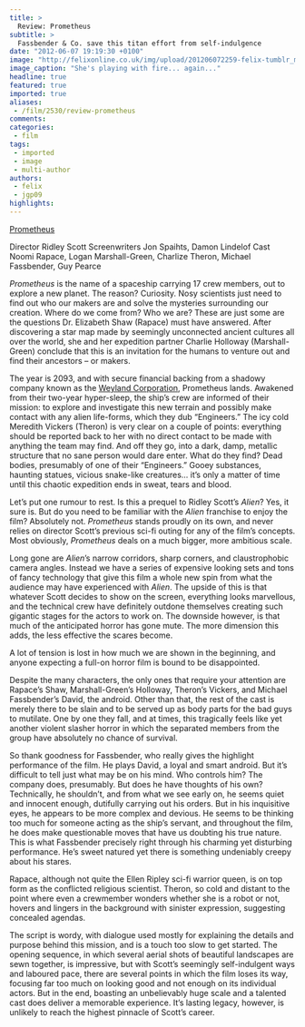 ```yaml
---
title: >
  Review: Prometheus
subtitle: >
  Fassbender & Co. save this titan effort from self-indulgence
date: "2012-06-07 19:19:30 +0100"
image: "http://felixonline.co.uk/img/upload/201206072259-felix-tumblr_m4aahmetrm1r7r4c7o1_1280.jpg"
image_caption: "She's playing with fire... again..."
headline: true
featured: true
imported: true
aliases:
 - /film/2530/review-prometheus
comments:
categories:
 - film
tags:
 - imported
 - image
 - multi-author
authors:
 - felix
 - jgp09
highlights:
---
```


[Prometheus](http://www.imdb.com/title/tt1446714/)

Director Ridley Scott
Screenwriters Jon Spaihts, Damon Lindelof
Cast Noomi Rapace, Logan Marshall-Green, Charlize Theron, Michael Fassbender, Guy Pearce

_Prometheus_ is the name of a spaceship carrying 17 crew members, out to explore a new planet. The reason? Curiosity. Nosy scientists just need to find out who our makers are and solve the mysteries surrounding our creation. Where do we come from? Who we are? These are just some are the questions Dr. Elizabeth Shaw (Rapace) must have answered. After discovering a star map made by seemingly unconnected ancient cultures all over the world, she and her expedition partner Charlie Holloway (Marshall-Green) conclude that this is an invitation for the humans to venture out and find their ancestors – or makers.

The year is 2093, and with secure financial backing from a shadowy company known as the [Weyland Corporation](http://www.weylandindustries.com), Prometheus lands. Awakened from their two-year hyper-sleep, the ship’s crew are informed of their mission: to explore and investigate this new terrain and possibly make contact with any alien life-forms, which they dub “Engineers.” The icy cold Meredith Vickers (Theron) is very clear on a couple of points: everything should be reported back to her with no direct contact to be made with anything the team may find. And off they go, into a dark, damp, metallic structure that no sane person would dare enter. What do they find? Dead bodies, presumably of one of their “Engineers.” Gooey substances, haunting statues, vicious snake-like creatures... it’s only a matter of time until this chaotic expedition ends in sweat, tears and blood.

Let’s put one rumour to rest. Is this a prequel to Ridley Scott’s _Alien_? Yes, it sure is. But do you need to be familiar with the _Alien_ franchise to enjoy the film? Absolutely not. _Prometheus_ stands proudly on its own, and never relies on director Scott’s previous sci-fi outing for any of the film’s concepts. Most obviously, _Prometheus_ deals on a much bigger, more ambitious scale.

Long gone are _Alien_’s narrow corridors, sharp corners, and claustrophobic camera angles. Instead we have a series of expensive looking sets and tons of fancy technology that give this film a whole new spin from what the audience may have experienced with _Alien_. The upside of this is that whatever Scott decides to show on the screen, everything looks marvellous, and the technical crew have definitely outdone themselves creating such gigantic stages for the actors to work on. The downside however, is that much of the anticipated horror has gone mute. The more dimension this adds, the less effective the scares become.

A lot of tension is lost in how much we are shown in the beginning, and anyone expecting a full-on horror film is bound to be disappointed.

Despite the many characters, the only ones that require your attention are Rapace’s Shaw, Marshall-Green’s Holloway, Theron’s Vickers, and Michael Fassbender’s David, the android. Other than that, the rest of the cast is merely there to be slain and to be served up as body parts for the bad guys to mutilate. One by one they fall, and at times, this tragically feels like yet another violent slasher horror in which the separated members from the group have absolutely no chance of survival.

So thank goodness for Fassbender, who really gives the highlight performance of the film. He plays David, a loyal and smart android. But it’s difficult to tell just what may be on his mind. Who controls him? The company does, presumably. But does he have thoughts of his own? Technically, he shouldn’t, and from what we see early on, he seems quiet and innocent enough, dutifully carrying out his orders. But in his inquisitive eyes, he appears to be more complex and devious. He seems to be thinking too much for someone acting as the ship’s servant, and throughout the film, he does make questionable moves that have us doubting his true nature. This is what Fassbender precisely right through his charming yet disturbing performance. He’s sweet natured yet there is something undeniably creepy about his stares.

Rapace, although not quite the Ellen Ripley sci-fi warrior queen, is on top form as the conflicted religious scientist. Theron, so cold and distant to the point where even a crewmember wonders whether she is a robot or not, hovers and lingers in the background with sinister expression, suggesting concealed agendas.

The script is wordy, with dialogue used mostly for explaining the details and purpose behind this mission, and is a touch too slow to get started. The opening sequence, in which several aerial shots of beautiful landscapes are sewn together, is impressive, but with Scott’s seemingly self-indulgent ways and laboured pace, there are several points in which the film loses its way, focusing far too much on looking good and not enough on its individual actors. But in the end, boasting an unbelievably huge scale and a talented cast does deliver a memorable experience. It’s lasting legacy, however, is unlikely to reach the highest pinnacle of Scott’s career.
